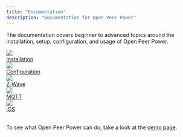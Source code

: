 ```yaml
---
title: "Documentation"
description: "Documentation for Open Peer Power"
---
```


The documentation covers beginner to advanced topics around the installation, setup, configuration, and usage of Open Peer Power.

<div class="text-center hass-option-cards" markdown="0">
  <a class='option-card' href='/hassio/'>
    <div class='img-container'>
      <img src='https://brands.openpeerpower.io/openpeerpower/icon.png' />
    </div>
    <div class='title'>Installation</div>
  </a>
  <a class='option-card' href='/docs/configuration/'>
    <div class='img-container'>
      <img src='/images/supported_brands/pencil.png' />
    </div>
    <div class='title'>Configuration</div>
  </a>
  <a class='option-card' href='/docs/z-wave/'>
    <div class='img-container'>
      <img src='https://brands.openpeerpower.io/zwave/icon.png' />
    </div>
    <div class='title'>Z-Wave</div>
  </a>
  <a class='option-card' href='/docs/mqtt/'>
    <div class='img-container'>
      <img src='https://brands.openpeerpower.io/mqtt/icon.png' />
    </div>
    <div class='title'>MQTT</div>
  </a>
  <a class='option-card' href='/docs/ecosystem/ios/'>
    <div class='img-container'>
      <img src='https://brands.openpeerpower.io/ios/icon.png' />
    </div>
    <div class='title'>iOS</div>
  </a>
</div>

<br/>

To see what Open Peer Power can do, take a look at the [demo page](/demo).
